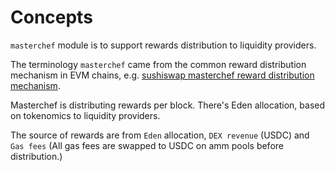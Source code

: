 <!--
order: 1
-->

# Concepts

`masterchef` module is to support rewards distribution to liquidity providers.

The terminology `masterchef` came from the common reward distribution mechanism in EVM chains, e.g. [sushiswap masterchef reward distribution mechanism](https://dev.to/heymarkkop/understanding-sushiswaps-masterchef-staking-rewards-1m6f).

Masterchef is distributing rewards per block. There's Eden allocation, based on tokenomics to liquidity providers.

The source of rewards are from `Eden` allocation, `DEX revenue` (USDC) and `Gas fees` (All gas fees are swapped to USDC on amm pools before distribution.)
